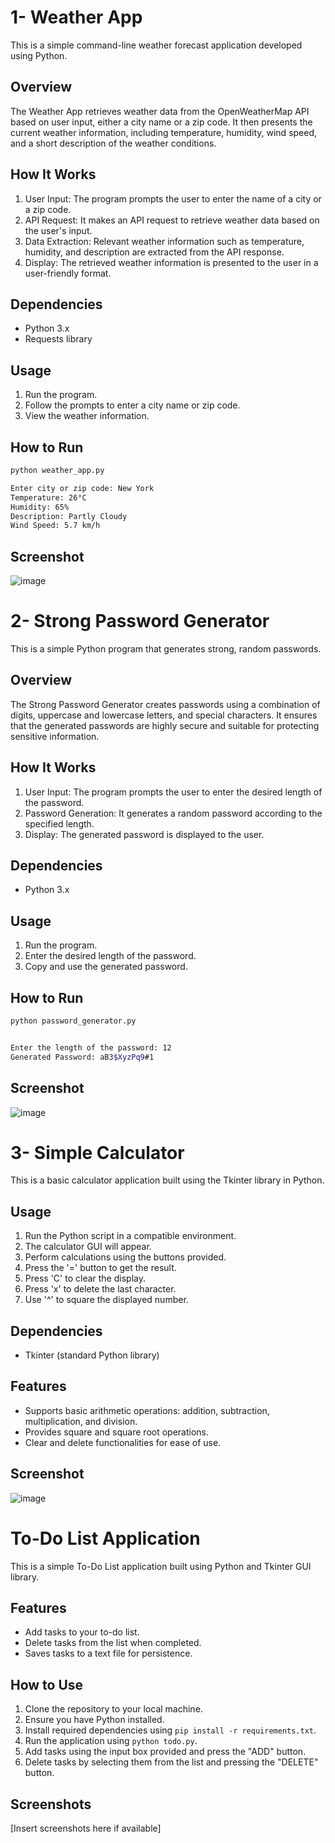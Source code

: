 
# 1- Weather App

This is a simple command-line weather forecast application developed using Python.

## Overview

The Weather App retrieves weather data from the OpenWeatherMap API based on user input, either a city name or a zip code. It then presents the current weather information, including temperature, humidity, wind speed, and a short description of the weather conditions.

## How It Works

1. User Input: The program prompts the user to enter the name of a city or a zip code.
2. API Request: It makes an API request to retrieve weather data based on the user's input.
3. Data Extraction: Relevant weather information such as temperature, humidity, and description are extracted from the API response.
4. Display: The retrieved weather information is presented to the user in a user-friendly format.

## Dependencies

- Python 3.x
- Requests library

## Usage

1. Run the program.
2. Follow the prompts to enter a city name or zip code.
3. View the weather information.

## How to Run

```bash
python weather_app.py

Enter city or zip code: New York
Temperature: 26°C
Humidity: 65%
Description: Partly Cloudy
Wind Speed: 5.7 km/h
```

## Screenshot

![image](https://github.com/abdullahnaveedan/Codesoft/assets/128359566/60f07b45-2f0a-403a-9c4e-cf5d11a9ca33)



# 2- Strong Password Generator

This is a simple Python program that generates strong, random passwords.

## Overview

The Strong Password Generator creates passwords using a combination of digits, uppercase and lowercase letters, and special characters. It ensures that the generated passwords are highly secure and suitable for protecting sensitive information.

## How It Works

1. User Input: The program prompts the user to enter the desired length of the password.
2. Password Generation: It generates a random password according to the specified length.
3. Display: The generated password is displayed to the user.

## Dependencies

- Python 3.x

## Usage

1. Run the program.
2. Enter the desired length of the password.
3. Copy and use the generated password.

## How to Run

```bash
python password_generator.py


Enter the length of the password: 12
Generated Password: aB3$XyzPq9#1
```
## Screenshot 

![image](https://github.com/abdullahnaveedan/Codesoft/assets/128359566/2e1e7373-e061-4cd6-bf70-bd00b5cdfa45)

# 3- Simple Calculator

This is a basic calculator application built using the Tkinter library in Python.

## Usage

1. Run the Python script in a compatible environment.
2. The calculator GUI will appear.
3. Perform calculations using the buttons provided.
4. Press the '=' button to get the result.
5. Press 'C' to clear the display.
6. Press 'x' to delete the last character.
7. Use '^' to square the displayed number.

## Dependencies

- Tkinter (standard Python library)

## Features

- Supports basic arithmetic operations: addition, subtraction, multiplication, and division.
- Provides square and square root operations.
- Clear and delete functionalities for ease of use.

## Screenshot

![image](https://github.com/abdullahnaveedan/Codesoft/assets/128359566/b457bb5b-0bd1-4889-a9a3-05bc94e539c6)


# To-Do List Application

This is a simple To-Do List application built using Python and Tkinter GUI library.

## Features

- Add tasks to your to-do list.
- Delete tasks from the list when completed.
- Saves tasks to a text file for persistence.

## How to Use

1. Clone the repository to your local machine.
2. Ensure you have Python installed.
3. Install required dependencies using `pip install -r requirements.txt`.
4. Run the application using `python todo.py`.
5. Add tasks using the input box provided and press the "ADD" button.
6. Delete tasks by selecting them from the list and pressing the "DELETE" button.

## Screenshots

[Insert screenshots here if available]


